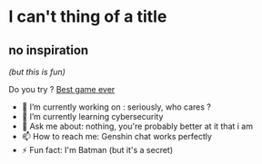 # I can't thing of a title

## no inspiration

*(but this is fun)*

Do you try ?
[Best game ever](https://genshin.hoyoverse.com/en/home)


- 🔭 I’m currently working on : seriously, who cares ?
- 🌱 I’m currently learning cybersecurity
- 💬 Ask me about: nothing, you're probably better at it that i am
- 📫 How to reach me: Genshin chat works perfectly
- ⚡ Fun fact: I'm Batman (but it's a secret) 
<!--
**Lightning73/Lightning73** is a ✨ _special_ ✨ repository because its `README.md` (this file) appears on your GitHub profile.

Here are some ideas to get you started:

- 🔭 I’m currently working on ...
- 🌱 I’m currently learning ...
- 👯 I’m looking to collaborate on ...
- 🤔 I’m looking for help with ...
- 💬 Ask me about ...
- 📫 How to reach me: ...
- 😄 Pronouns: ...
- ⚡ Fun fact: ...
-->
